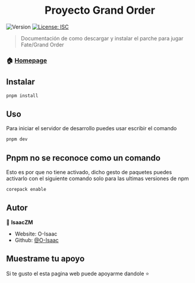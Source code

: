 <h1 align="center">Proyecto Grand Order</h1>
<p>
  <img alt="Version" src="https://img.shields.io/badge/version-1.0.0-blue.svg?cacheSeconds=2592000" />
  <a href="#" target="_blank">
    <img alt="License: ISC" src="https://img.shields.io/badge/License-ISC-yellow.svg" />
  </a>
</p>

> Documentación de como descargar y instalar el parche para jugar Fate/Grand Order

### 🏠 [Homepage](proyectograndorder.es)

## Instalar

```sh
pnpm install
```

## Uso
Para iniciar el servidor de desarrollo puedes usar escribir el comando

```sh
pnpm dev
```

## Pnpm no se reconoce como un comando
Esto es por que no tiene activado, dicho gesto de paquetes puedes activarlo con el siguiente comando 
solo para las ultimas versiones de npm

```sh
corepack enable 
```

## Autor

👤 **IsaacZM**

* Website: O-Isaac
* Github: [@O-Isaac](https://github.com/O-Isaac)

## Muestrame tu apoyo 
Si te gusto el esta pagina web puede apoyarme dandole ⭐️ 
